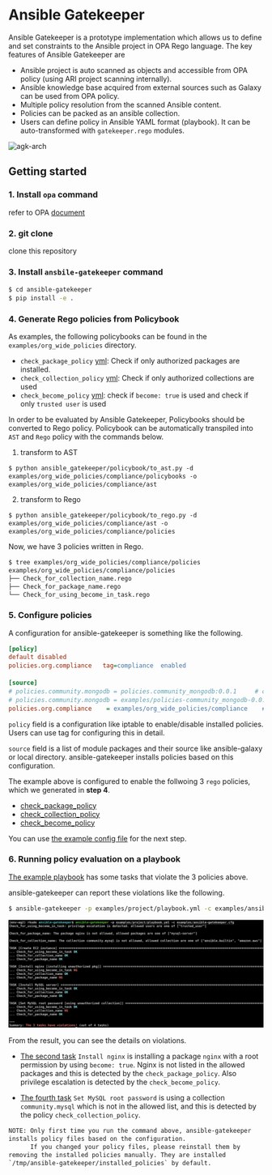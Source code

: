 # Ansible Gatekeeper

Ansible Gatekeeper is a prototype implementation which allows us to define and set constraints to the Ansible project in OPA Rego language. The key features of Ansible Gatekeeper are
- Ansible project is auto scanned as objects and accessible from OPA policy (using ARI project scanning internally).
- Ansible knowledge base acquired from external sources such as Galaxy can be used from OPA policy.
- Multiple policy resolution from the scanned Ansible content.
- Policies can be packed as an ansible collection.
- Users can define policy in Ansible YAML format (playbook). It can be auto-transformed with `gatekeeper.rego` modules.

<img width="992" alt="agk-arch" src="./images/agk-arch.png">

## Getting started

### 1. Install `opa` command

refer to OPA [document](https://github.com/open-policy-agent/opa#want-to-download-opa)

### 2. git clone

clone this repository

### 3. Install `ansbile-gatekeeper` command

```bash
$ cd ansible-gatekeeper
$ pip install -e .
```

<!--
### 4. Install `gatekeeper.rego` modules

```bash
$ ansible-galaxy collection install collections/gatekeeper.rego --force

Starting galaxy collection install process
Process install dependency map
Starting collection install process
Installing 'gatekeeper.rego:0.0.1' to '/Users/user/.ansible/collections/ansible_collections/gatekeeper/rego'
Created collection for gatekeeper.rego:0.0.1 at /Users/user/.ansible/collections/ansible_collections/gatekeeper/rego
gatekeeper.rego:0.0.1 was installed successfully
```
-->

### 4. Generate Rego policies from Policybook
As examples, the following policybooks can be found in the `examples/org_wide_policies` directory. 

-  `check_package_policy` [yml](./examples/org_wide_policies/compliance/policybooks/check_pkg.yml): Check if only authorized packages are installed.
- `check_collection_policy` [yml](./examples/org_wide_policies/compliance/policybooks/check_collection.yml): Check if only authorized collections are used
- `check_become_policy` [yml](./examples/org_wide_policies/compliance/policybooks/check_become.yml): check if `become: true` is used and check if only `trusted user` is used

In order to be evaluated by Ansible Gatekeeper, Policybooks should be converted to Rego policy.
Policybook can be automatically transpiled into `AST` and `Rego` policy with the commands below.

1. transform to AST
```
$ python ansible_gatekeeper/policybook/to_ast.py -d examples/org_wide_policies/compliance/policybooks -o examples/org_wide_policies/compliance/ast
```
2. transform to Rego
```
$ python ansible_gatekeeper/policybook/to_rego.py -d examples/org_wide_policies/compliance/ast -o examples/org_wide_policies/compliance/policies
```


Now, we have 3 policies written in Rego.
```
$ tree examples/org_wide_policies/compliance/policies                                          
examples/org_wide_policies/compliance/policies
├── Check_for_collection_name.rego
├── Check_for_package_name.rego
└── Check_for_using_become_in_task.rego
```

### 5. Configure policies

A configuration for ansible-gatekeeper is something like the following.

```ini
[policy]
default disabled
policies.org.compliance   tag=compliance  enabled

[source]
# policies.community.mongodb = policies.community_mongodb:0.0.1     # collection policy (ansible-galaxy)
# policies.community.mongodb = examples/policies-community_mongodb-0.0.1.tar.gz   # collection policy (local tarball)
policies.org.compliance    = examples/org_wide_policies/compliance    # org-wide compliance policy
```

`policy` field is a configuration like iptable to enable/disable installed policies. Users can use tag for configuring this in detail.

`source` field is a list of module packages and their source like ansible-galaxy or local directory. ansible-gatekeeper installs policies based on this configuration.

The example above is configured to enable the follwoing 3 `rego` policies, which we generated in **step 4**.
- [check_package_policy](./examples/org_wide_policies/compliance/policies/Check_for_package_name.rego)
- [check_collection_policy](./examples/org_wide_policies/compliance/policies/Check_for_collection_name.rego)
- [check_become_policy](./examples/org_wide_policies/compliance/policies/Check_for_using_become_in_task.rego)

<!-- - `mongodb_user_db_policy` ([yaml](./examples/collection_policies/policies.community_mongodb/policies/check_database_name.yml), [rego](./examples/collection_policies/policies.community_mongodb/policies/check_database_name_generated.rego)): check if a database name which is used in the task is allowed or not, for tasks using `community.mongodb.mongodb_user`.
- `check_become_policy` ([yaml](./examples/org_wide_policies/compliance/policies/check_become.yml), [rego](./examples/org_wide_policies/compliance/policies/check_become_generated.rego)): check if `become: true` is used or not for all tasks -->

You can use [the example config file](examples/ansible-gatekeeper.cfg) for the next step.

### 6. Running policy evaluation on a playbook

[The example playbook](examples/project/playbook.yml) has some tasks that violate the 3 policies above.

ansible-gatekeeper can report these violations like the following.

```bash
$ ansible-gatekeeper -p examples/project/playbook.yml -c examples/ansible-gatekeeper.cfg
```

<img src="images/example_output_policybook.png" width="600px">


From the result, you can see the details on violations.

- [The second task](examples/project/playbook.yml#L30) `Install nginx` is installing a package `nginx` with a root permission by using `become: true`. Nginx is not listed in the allowed packages and this is detected by the `check_package_policy`. Also privilege escalation is detected by the `check_become_policy`.

- [The fourth task](examples/project/playbook.yml#L41) `Set MySQL root password` is using a collection `community.mysql` which is not in the allowed list, and this is detected by the policy `check_collection_policy`.


```
NOTE: Only first time you run the command above, ansible-gatekeeper installs policy files based on the configuration.
      If you changed your policy files, please reinstall them by removing the installed policies manually. They are installed `/tmp/ansible-gatekeeper/installed_policies` by default.
```
